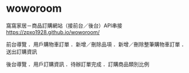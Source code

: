 # woworoom

窩窩家居－商品訂購網站（接前台／後台）API串接
https://zpxo1928.github.io/woworoom/

前台導覽
．用戶購物車訂單
．新增／刪除品項
．新增／刪除整筆購物車訂單
．送出訂購資訊

後台導覽
．用戶訂購資訊
．待辦訂單完成
．訂購商品類別比例

